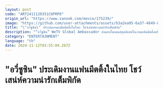 ```yaml
---
layout: post
code: "ART2411120351C0PRP0"
origin_url: "https://www.sanook.com/movie/175239/"
image: "https://github.com/user-attachments/assets/b3a2ea95-6a37-4849-8878-8512c1d1ece4"
title: "\"อวี๋ซูซิน\" ประเดิมงานแฟนมีตติ้งในไทย โชว์เสน่ห์ความน่ารักเต็มพิกัด"
description: "“อวี๋ซูซิน” WeTV Global Ambassador ส่งมอบโมเมนต์สุดพิเศษในงานแฟนมีตติ้งครั้งแรกที่ไทย! แฟนๆ ปลื้มใจที่ได้เจอแบบใกล้ชิด พร้อมแย้มอาจมีงานในไทยเร็วๆ นี้"
category: "ENTERTAINMENT"
language: "th"
date: 2024-11-12T03:55:04.267Z
---
```


# "อวี๋ซูซิน" ประเดิมงานแฟนมีตติ้งในไทย โชว์เสน่ห์ความน่ารักเต็มพิกัด